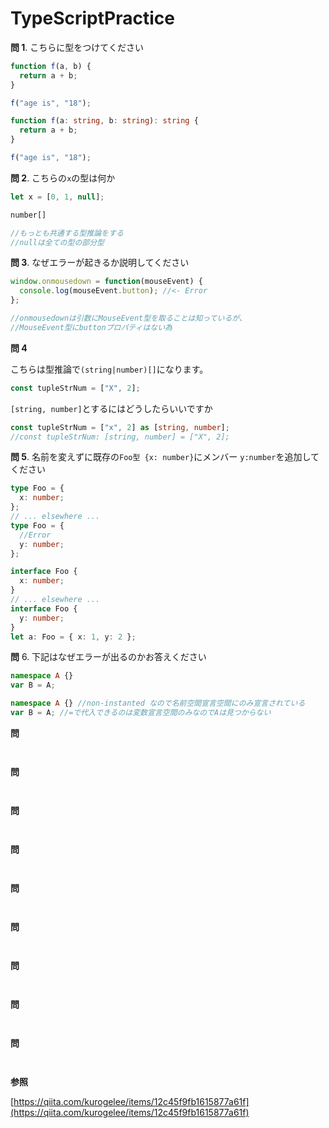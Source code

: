 # TypeScriptPractice

**問 1**. こちらに型をつけてください

```ts
function f(a, b) {
  return a + b;
}

f("age is", "18");
```

```ts
function f(a: string, b: string): string {
  return a + b;
}

f("age is", "18");
```

**問 2**. こちらの`x`の型は何か

```ts
let x = [0, 1, null];
```

```ts
number[]

//もっとも共通する型推論をする
//nullは全ての型の部分型
```

**問 3**. なぜエラーが起きるか説明してください

```ts
window.onmousedown = function(mouseEvent) {
  console.log(mouseEvent.button); //<- Error
};
```

```ts
//onmousedownは引数にMouseEvent型を取ることは知っているが、
//MouseEvent型にbuttonプロパティはない為
```

**問 4**

こちらは型推論で`(string|number)[]`になります。

```ts
const tupleStrNum = ["X", 2];
```

`[string, number]`とするにはどうしたらいいですか

```ts
const tupleStrNum = ["x", 2] as [string, number];
//const tupleStrNum: [string, number] = ["X", 2];
```

**問 5**. 名前を変えずに既存の`Foo型 {x: number}`にメンバー `y:number`を追加してください

```ts
type Foo = {
  x: number;
};
// ... elsewhere ...
type Foo = {
  //Error
  y: number;
};
```

```ts
interface Foo {
  x: number;
}
// ... elsewhere ...
interface Foo {
  y: number;
}
let a: Foo = { x: 1, y: 2 };
```

**問** 6. 下記はなぜエラーが出るのかお答えください

```ts
namespace A {}
var B = A;
```

```ts
namespace A {} //non-instanted なので名前空間宣言空間にのみ宣言されている
var B = A; //=で代入できるのは変数宣言空間のみなのでAは見つからない
```

**問**

```ts
```

```ts
```

**問**

```ts
```

```ts
```

**問**

```ts
```

```ts
```

**問**

```ts
```

```ts
```

**問**

```ts
```

```ts
```

**問**

```ts
```

```ts
```

**問**

```ts
```

```ts
```

**問**

```ts
```

```ts
```

**問**

```ts
```

```ts
```

**参照**

[https://qiita.com/kurogelee/items/12c45f9fb1615877a61f](https://qiita.com/kurogelee/items/12c45f9fb1615877a61f)
